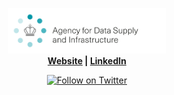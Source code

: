 <p align="center">
  <img src="SDFI_UK_RGB.svg" width="50%" alt="SDFI logo">
  <br />
  <b><a href="https://sdfi.dk/">Website</a> | <a href="https://www.linkedin.com/company/styrelsen-for-dataforsyning-og-infrastruktur">LinkedIn</a></b>
</p>

<p align="center">
  <a href="https://twitter.com/intent/follow?screen_name=SDFItweet"><img src="https://img.shields.io/twitter/follow/SDFItweet?style=plastic" alt="Follow on Twitter"></a>
</p>

